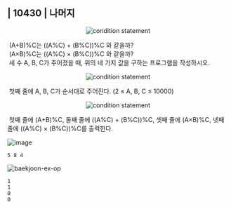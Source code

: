 ## | 10430 | 나머지


<p align="center">
  <img src="https://user-images.githubusercontent.com/76546167/145960503-58714af7-c6cd-4a89-8064-fdc213a0e744.PNG" 
alt="condition statement" /></p>

&nbsp;(A+B)%C는 ((A%C) + (B%C))%C 와 같을까?</br>
&nbsp;(A×B)%C는 ((A%C) × (B%C))%C 와 같을까?</br>
&nbsp;세 수 A, B, C가 주어졌을 때, 위의 네 가지 값을 구하는 프로그램을 작성하시오.

<p align="center">
  <img src="https://user-images.githubusercontent.com/76546167/145960554-2792a951-dc7d-42bd-bc0a-d9ccf7891a97.PNG" 
alt="condition statement" /></p>

&nbsp;첫째 줄에 A, B, C가 순서대로 주어진다. (2 ≤ A, B, C ≤ 10000)

<p align="center">
  <img src="https://user-images.githubusercontent.com/76546167/145960716-4c6c1514-9ad7-4e80-8083-954118b9f689.PNG" 
alt="condition statement" /></p>

&nbsp;첫째 줄에 (A+B)%C, 둘째 줄에 ((A%C) + (B%C))%C, 셋째 줄에 (A×B)%C, 넷째 줄에 ((A%C) × (B%C))%C를 출력한다.

![image](https://user-images.githubusercontent.com/76546167/145961090-b47d9b82-39d2-46f2-bc69-4ad4858b1704.png)

```
5 8 4
```

![baekjoon-ex-op](https://user-images.githubusercontent.com/76546167/145961616-3b9d8b2d-2027-4834-bbaf-62792f46d203.PNG)

```
1
1
0
0
```
